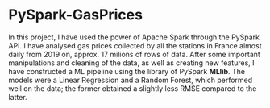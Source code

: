 # PySpark-GasPrices

In this project, I have used the power of Apache Spark through the PySpark API. I have analysed gas prices collected by all the stations in France almost daily from 2019 on, approx. 17 milions of rows of data. 
After some important manipulations and cleaning of the data, as well as creating new features, I have constructed a ML pipeline using the library of PySpark **MLlib**. The models were a Linear Regression and a Random Forest, which performed well on the data; the former obtained a slightly less RMSE compared to the latter.
